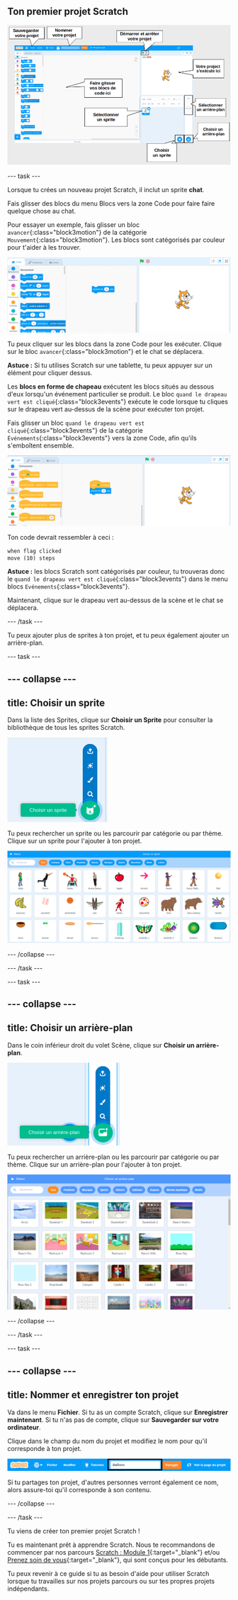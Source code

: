 ## Ton premier projet Scratch

![Une capture d'écran annotée de l'éditeur Scratch, avec les fonctionnalités importantes étiquetées.](images/scratch-features.png)

--- task ---

Lorsque tu crées un nouveau projet Scratch, il inclut un sprite **chat**.

Fais glisser des blocs du menu Blocs vers la zone Code pour faire faire quelque chose au chat.

Pour essayer un exemple, fais glisser un bloc `avancer`{:class="block3motion"} de la catégorie `Mouvement`{:class="block3motion"}. Les blocs sont catégorisés par couleur pour t'aider à les trouver.

![Un bloc 'avance' dans la zone Code.](images/move-block.png)

Tu peux cliquer sur les blocs dans la zone Code pour les exécuter. Clique sur le bloc `avancer`{:class="block3motion"} et le chat se déplacera.

**Astuce :** Si tu utilises Scratch sur une tablette, tu peux appuyer sur un élément pour cliquer dessus.

Les **blocs en forme de chapeau** exécutent les blocs situés au dessous d'eux lorsqu'un événement particulier se produit. Le bloc `quand le drapeau vert est cliqué`{:class="block3events"} exécute le code lorsque tu cliques sur le drapeau vert au-dessus de la scène pour exécuter ton projet.

Fais glisser un bloc `quand le drapeau vert est cliqué`{:class="block3events"} de la catégorie `Événements`{:class="block3events"} vers la zone Code, afin qu'ils s'emboîtent ensemble.

![Un bloc 'avance' dans la zone Code.](images/green-flag-script.png)

Ton code devrait ressembler à ceci :

```blocks3
when flag clicked
move (10) steps
```

**Astuce :** les blocs Scratch sont catégorisés par couleur, tu trouveras donc le `quand le drapeau vert est cliqué`{:class="block3events"} dans le menu blocs `Evénements`{:class="block3events"}.

Maintenant, clique sur le drapeau vert au-dessus de la scène et le chat se déplacera.

--- /task ---

Tu peux ajouter plus de sprites à ton projet, et tu peux également ajouter un arrière-plan.

--- task ---

--- collapse ---
---
title: Choisir un sprite
---

Dans la liste des Sprites, clique sur **Choisir un Sprite** pour consulter la bibliothèque de tous les sprites Scratch.

![L'icône 'Choisir un Sprite'.](images/sprite-library.png)

Tu peux rechercher un sprite ou les parcourir par catégorie ou par thème. Clique sur un sprite pour l'ajouter à ton projet.

![La bibliothèque de Sprite.](images/sprite-choose.png)

--- /collapse --- 

--- /task ---

--- task ---

--- collapse ---
---
title: Choisir un arrière-plan
---

Dans le coin inférieur droit du volet Scène, clique sur **Choisir un arrière-plan**.

![L'icône « Choisir un arrière-plan ».](images/stage-choose.png)

Tu peux rechercher un arrière-plan ou les parcourir par catégorie ou par thème. Clique sur un arrière-plan pour l'ajouter à ton projet.

![La bibliothèque d'arrière-plans.](images/backdrop.png)

--- /collapse --- 

--- /task ---

--- task ---

--- collapse ---
---
title: Nommer et enregistrer ton projet
---

Va dans le menu **Fichier**. Si tu as un compte Scratch, clique sur **Enregistrer maintenant**. Si tu n'as pas de compte, clique sur **Sauvegarder sur votre ordinateur**.

Clique dans le champ du nom du projet et modifiez le nom pour qu'il corresponde à ton projet.

![La zone de nom du projet surlignée.](images/change-project-name.png)

Si tu partages ton projet, d'autres personnes verront également ce nom, alors assure-toi qu'il corresponde à son contenu.

--- /collapse --- 

--- /task ---

Tu viens de créer ton premier projet Scratch !

Tu es maintenant prêt à apprendre Scratch. Nous te recommandons de commencer par nos parcours [Scratch : Module 1](https://projects.raspberrypi.org/fr-FR/raspberrypi/scratch-module-1){:target="_blank"} et/ou [Prenez soin de vous](https://projects.raspberrypi.org/fr-FR/raspberrypi/look-after-yourself){:target="_blank"}, qui sont conçus pour les débutants.

 Tu peux revenir à ce guide si tu as besoin d'aide pour utiliser Scratch lorsque tu travailles sur nos projets parcours ou sur tes propres projets indépendants. 


